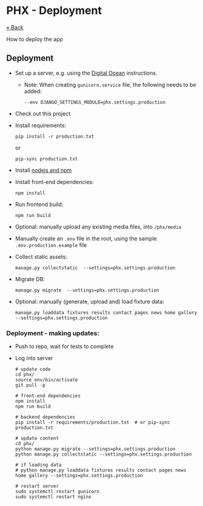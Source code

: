 # PHX - Deployment

[&laquo; Back](../README.md)

How to deploy the app


## Deployment

* Set up a server, e.g. using the [Digital Ocean](https://www.digitalocean.com/community/tutorials/how-to-set-up-django-with-postgres-nginx-and-gunicorn-on-ubuntu-18-04) instructions.

    - Note: When creating `gunicorn.service` file, the following needs to be added:

      ```
      --env DJANGO_SETTINGS_MODULE=phx.settings.production
      ```

* Check out this project

* Install requirements:

  ```
  pip install -r production.txt
  ```
  or
  ```
  pip-sync production.txt
  ```


* Install [nodejs and npm](https://www.digitalocean.com/community/tutorials/how-to-install-node-js-on-ubuntu-18-04)

* Install front-end dependencies:

  ```
  npm install
  ```

* Run frontend build:

  ```
  npm run build
  ```

* Optional: manually upload any existing media files, into `/phx/media`

* Manually create an `.env` file in the root, using the sample `.env.production.example` file

* Collect static assets:

  ```
  manage.py collectstatic  --settings=phx.settings.production
  ```

* Migrate DB:

  ```
  manage.py migrate  --settings=phx.settings.production
  ```

* Optional: manually (generate, upload and) load fixture data:

  ```
  manage.py loaddata fixtures results contact pages news home gallery --settings=phx.settings.production
  ```

### Deployment - making updates:

 - Push to repo, wait for tests to complete
 - Log into server

    ```
    # update code
    cd phx/
    source env/bin/activate
    git pull -p

    # front-end dependencies
    npm install
    npm run build

    # backend dependencies
    pip install -r requirements/production.txt  # or pip-sync production.txt

    # update content
    cd phx/
    python manage.py migrate --settings=phx.settings.production
    python manage.py collectstatic --settings=phx.settings.production

    # if loading data
    # python manage.py loaddata fixtures results contact pages news home gallery --settings=phx.settings.production

    # restart server
    sudo systemctl restart gunicorn
    sudo systemctl restart nginx
    ```
